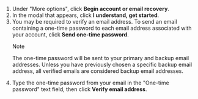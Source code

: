 1. Under "More options", click **Begin account or email recovery**.
1. In the modal that appears, click **I understand, get started**.
1. You may be required to verify an email address. To send an email containing a one-time password to each email address associated with your account, click **Send one-time password**.
   > [!NOTE]
   > The one-time password will be sent to your primary and backup email addresses. Unless you have previously chosen a specific backup email address, all verified emails are considered backup email addresses.
1. Type the one-time password from your email in the "One-time password" text field, then click **Verify email address**.
